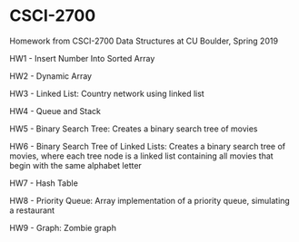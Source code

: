 # CSCI-2700
Homework from CSCI-2700 Data Structures at CU Boulder, Spring 2019

HW1 - Insert Number Into Sorted Array

HW2 - Dynamic Array

HW3 - Linked List: Country network using linked list

HW4 - Queue and Stack

HW5 - Binary Search Tree: Creates a binary search tree of movies

HW6 - Binary Search Tree of Linked Lists: Creates a binary search tree of movies, where each tree node is a linked list containing all movies that begin with the same alphabet letter

HW7 - Hash Table

HW8 - Priority Queue: Array implementation of a priority queue, simulating a restaurant

HW9 - Graph: Zombie graph
